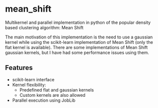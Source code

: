 # mean_shift
Multikernel and parallel implementation in python of the popular density based clustering algorithm: Mean Shift

The main motivation of this implementation is the need to use a gaussian kernel while using the scikit-learn implementation of Mean Shift (only the flat kernel is available). There are some implementations of Mean Shift gaussian kernels, but I have had some performance issues using them.

## Features
 - scikit-learn interface
 - Kernel flexibility:
   - Predefined flat and gaussian kernels
   - Custom kernels are also allowed
 - Parallel execution using JobLib
